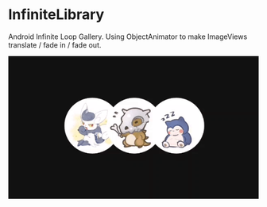 # InfiniteLibrary

Android Infinite Loop Gallery.
Using ObjectAnimator to make ImageViews translate / fade in / fade out.

![image](https://github.com/yeatom/InfiniteLibrary/blob/main/cover_image.gif)
